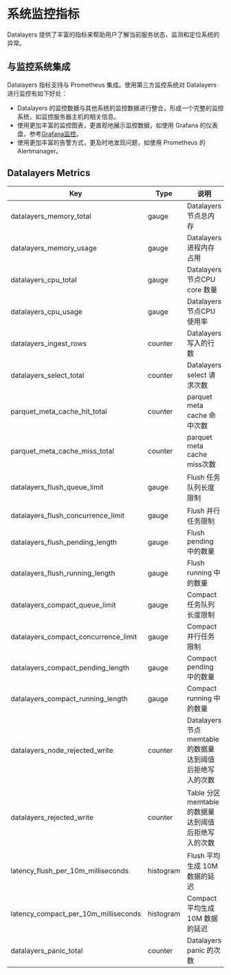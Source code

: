 # 系统监控指标
Datalayers 提供了丰富的指标来帮助用户了解当前服务状态，监测和定位系统的异常。


## 与监控系统集成 ​

Datalayers 指标支持与 Prometheus 集成。使用第三方监控系统对 Datalayers 进行监控有如下好处：

* Datalayers 的监控数据与其他系统的监控数据进行整合，形成一个完整的监控系统，如监控服务器主机的相关信息。
* 使用更加丰富的监控图表，更直观地展示监控数据，如使用 Grafana 的仪表盘，参考[Grafana监控](./system-monitor-grafana.md)。
* 使用更加丰富的告警方式，更及时地发现问题，如使用 Prometheus 的 Alertmanager。

## Datalayers Metrics
| Key                                        | Type             |  说明                             |
| -------------------------------------------| ---------------- | -------------------------------- |
| datalayers_memory_total                    | gauge            | Datalayers 节点总内存              |
| datalayers_memory_usage                    | gauge            | Datalayers 进程内存占用            |
| datalayers_cpu_total                       | gauge            | Datalayers 节点CPU core 数量       |
| datalayers_cpu_usage                       | gauge            | Datalayers 节点CPU 使用率          |
| datalayers_ingest_rows                     | counter          | Datalayers 写入的行数              |
| datalayers_select_total                    | counter          | Datalayers select 请求次数         |
| parquet_meta_cache_hit_total               | counter          | parquet meta cache 命中次数         |
| parquet_meta_cache_miss_total              | counter          | parquet meta cache miss次数        |
| datalayers_flush_queue_limit               | gauge            | Flush 任务队列长度限制               |
| datalayers_flush_concurrence_limit         | gauge            | Flush 并行任务限制                  |
| datalayers_flush_pending_length            | gauge            | Flush pending 中的数量              |
| datalayers_flush_running_length            | gauge            | Flush running 中的数量              |
| datalayers_compact_queue_limit             | gauge            | Compact 任务队列长度限制              |
| datalayers_compact_concurrence_limit       | gauge            | Compact 并行任务限制                 |
| datalayers_compact_pending_length          | gauge            | Compact pending 中的数量            |
| datalayers_compact_running_length          | gauge            | Compact running 中的数量            |
| datalayers_node_rejected_write           | counter          | Datalayers 节点 memtable 的数据量达到阈值后拒绝写入的次数 |
| datalayers_rejected_write                  | counter          | Table 分区 memtable 的数据量达到阈值后拒绝写入的次数 |
| latency_flush_per_10m_milliseconds         | histogram        | Flush 平均生成 10M 数据的延迟         |
| latency_compact_per_10m_milliseconds       | histogram        | Compact 平均生成 10M 数据的延迟       |
| datalayers_panic_total                     | counter          | Datalayers panic 的次数            |
